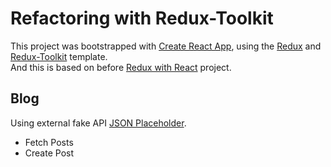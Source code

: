 # Refactoring with Redux-Toolkit
This project was bootstrapped with [Create React App](https://github.com/facebook/create-react-app), using the [Redux](https://redux.js.org/) and [Redux-Toolkit](https://redux-toolkit.js.org/) template.
<br />
And this is based on before [Redux with React](https://github.com/charlie-lyc/redux_with_react_1805) project.


## Blog
Using external fake API [JSON Placeholder](https://jsonplaceholder.typicode.com).

- Fetch Posts
- Create Post
